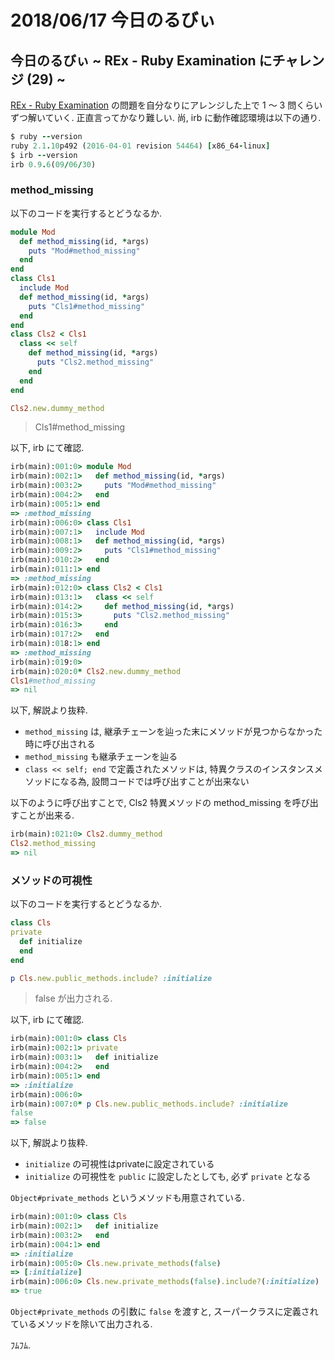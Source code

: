 # 2018/06/17 今日のるびぃ

## 今日のるびぃ ~ REx - Ruby Examination にチャレンジ (29) ~

[REx - Ruby Examination](https://rex.libertyfish.co.jp/) の問題を自分なりにアレンジした上で 1 〜 3 問くらいずつ解いていく. 正直言ってかなり難しい. 尚, irb に動作確認環境は以下の通り.

```ruby
$ ruby --version
ruby 2.1.10p492 (2016-04-01 revision 54464) [x86_64-linux]
$ irb --version
irb 0.9.6(09/06/30)
```

### method_missing

以下のコードを実行するとどうなるか.

```ruby
module Mod
  def method_missing(id, *args)
    puts "Mod#method_missing"
  end
end
class Cls1
  include Mod
  def method_missing(id, *args)
    puts "Cls1#method_missing"
  end
end
class Cls2 < Cls1
  class << self
    def method_missing(id, *args)
      puts "Cls2.method_missing"
    end
  end
end

Cls2.new.dummy_method
```

> Cls1#method_missing

以下, irb にて確認.

```ruby
irb(main):001:0> module Mod
irb(main):002:1>   def method_missing(id, *args)
irb(main):003:2>     puts "Mod#method_missing"
irb(main):004:2>   end
irb(main):005:1> end
=> :method_missing
irb(main):006:0> class Cls1
irb(main):007:1>   include Mod
irb(main):008:1>   def method_missing(id, *args)
irb(main):009:2>     puts "Cls1#method_missing"
irb(main):010:2>   end
irb(main):011:1> end
=> :method_missing
irb(main):012:0> class Cls2 < Cls1
irb(main):013:1>   class << self
irb(main):014:2>     def method_missing(id, *args)
irb(main):015:3>       puts "Cls2.method_missing"
irb(main):016:3>     end
irb(main):017:2>   end
irb(main):018:1> end
=> :method_missing
irb(main):019:0> 
irb(main):020:0* Cls2.new.dummy_method
Cls1#method_missing
=> nil
```

以下, 解説より抜粋.

* `method_missing` は, 継承チェーンを辿った末にメソッドが見つからなかった時に呼び出される
* `method_missing` も継承チェーンを辿る
* `class << self; end` で定義されたメソッドは, 特異クラスのインスタンスメソッドになる為, 設問コードでは呼び出すことが出来ない

以下のように呼び出すことで, Cls2 特異メソッドの method_missing を呼び出すことが出来る.

```ruby
irb(main):021:0> Cls2.dummy_method
Cls2.method_missing
=> nil
```

### メソッドの可視性

以下のコードを実行するとどうなるか.

```ruby
class Cls
private
  def initialize
  end
end

p Cls.new.public_methods.include? :initialize
```

> false が出力される.

以下, irb にて確認.

```ruby
irb(main):001:0> class Cls
irb(main):002:1> private
irb(main):003:1>   def initialize
irb(main):004:2>   end
irb(main):005:1> end
=> :initialize
irb(main):006:0> 
irb(main):007:0* p Cls.new.public_methods.include? :initialize
false
=> false
```

以下, 解説より抜粋.

* `initialize` の可視性はprivateに設定されている
* `initialize` の可視性を `public` に設定したとしても, 必ず `private` となる

`Object#private_methods` というメソッドも用意されている.

```ruby
irb(main):001:0> class Cls
irb(main):002:1>   def initialize
irb(main):003:2>   end
irb(main):004:1> end
=> :initialize
irb(main):005:0> Cls.new.private_methods(false)
=> [:initialize]
irb(main):006:0> Cls.new.private_methods(false).include?(:initialize)
=> true
```

`Object#private_methods` の引数に `false` を渡すと, スーパークラスに定義されているメソッドを除いて出力される.

ﾌﾑﾌﾑ.
